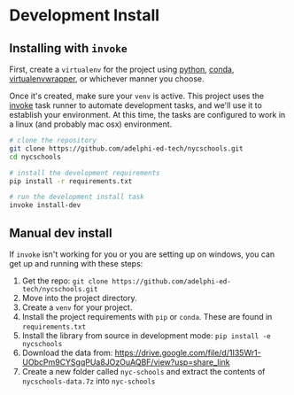 Development Install
===================
Installing with `invoke`
------------------------

First, create a `virtualenv` for the project using [python](https://packaging.python.org/en/latest/guides/installing-using-pip-and-virtual-environments/#creating-a-virtual-environment),
[conda](https://docs.conda.io/projects/conda/en/latest/commands/create.html),
[virtualenvwrapper](https://virtualenvwrapper.readthedocs.io/en/latest/install.html), or whichever manner you choose.

Once it's created, make sure your `venv` is active. This project uses the [invoke](https://www.pyinvoke.org/) task runner to automate development tasks, and we'll use it to establish your environment. At this time, the tasks are configured to work in a linux (and probably mac osx) environment.

```bash
# clone the repository
git clone https://github.com/adelphi-ed-tech/nycschools.git
cd nycschools

# install the development requirements
pip install -r requirements.txt

# run the development install task
invoke install-dev
```

Manual dev install
------------------
If `invoke` isn't working for you or you are setting up on windows, you can get up and running with these steps:

1. Get the repo: `git clone https://github.com/adelphi-ed-tech/nycschools.git`
2. Move into the project directory.
3. Create a `venv` for your project.
4. Install the project requirements with `pip` or `conda`. These are found in `requirements.txt`
5. Install the library from source in development mode: `pip install -e nycschools`
6. Download the data from: <https://drive.google.com/file/d/1I35Wr1-UObcPm9CYSgqPUa8JOzOuAQBF/view?usp=share_link>
7. Create a new folder called `nyc-schools` and extract the contents of  `nycschools-data.7z` into `nyc-schools`



